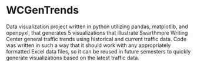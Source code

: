 # WCGenTrends
Data visualization project written in python utilizing pandas, matplotlib, and openpyxl, that generates 5 visualizations that illustrate Swarthmore Writing Center general traffic trends using historical and current traffic data. Code was written in such a way that it should work with any appropriately formatted Excel data files, so it can be reused in future semesters to quickly generate visualizations based on the latest traffic data. 
